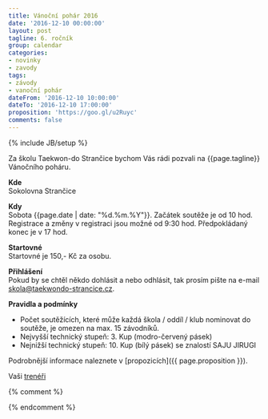 ```yaml
---
title: Vánoční pohár 2016
date: '2016-12-10 00:00:00'
layout: post
tagline: 6. ročník
group: calendar
categories:
- novinky
- zavody
tags:
- závody
- vanoční pohár
dateFrom: '2016-12-10 10:00:00'
dateTo: '2016-12-10 17:00:00'
proposition: 'https://goo.gl/u2Ruyc'
comments: false
---
```

{% include JB/setup %}

Za školu Taekwon-do Strančice bychom Vás rádi pozvali na {{page.tagline}} Vánočního poháru.

**Kde**  
Sokolovna Strančice

**Kdy**  
Sobota {{page.date | date: "%d.%m.%Y"}}. Začátek soutěže je od 10 hod. Registrace a změny v registraci jsou možné od 9:30 hod. Předpokládaný konec je v 17 hod.

**Startovné**  
Startovné je 150,- Kč za osobu.

**Přihlášení**   
Pokud by se chtěl někdo dohlásit a nebo odhlásit, tak prosím pište na e-mail <a href="mailto:skola@taekwondo-strancice.cz">skola@taekwondo-strancice.cz</a>.

**Pravidla a podmínky**

- Počet soutěžících, které může každá škola / oddíl / klub nominovat do soutěže, je omezen na max. 15 závodníků.
- Nejvyšší technický stupeň: 3. Kup (modro-červený pásek)
- Nejnižší technický stupeň: 10. Kup (bílý pásek) se znalostí SAJU JIRUGI

Podrobnější informace naleznete v [propozicích]({{ page.proposition }}).

Vaši [trenéři](/treneri)

{% comment %}

{% endcomment %}

